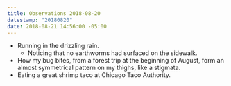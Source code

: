 ```yaml
---
title: Observations 2018-08-20
datestamp: "20180820"
date: 2018-08-21 14:56:00 -05:00
---
```


- Running in the drizzling rain.
	- Noticing that no earthworms had surfaced on the sidewalk.
- How my bug bites, from a forest trip at the beginning of August, form an almost symmetrical pattern on my thighs, like a stigmata.
- Eating a great shrimp taco at Chicago Taco Authority.

